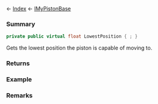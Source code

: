 ← [Index](Api-Index) ← [IMyPistonBase](Sandbox.ModAPI.Ingame.IMyPistonBase)

### Summary

```csharp
private public virtual float LowestPosition { ; }
```

Gets the lowest position the piston is capable of moving to.

### Returns

### Example

### Remarks

